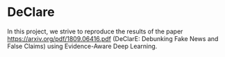 # DeClare

In this project, we strive to reproduce the results of the paper https://arxiv.org/pdf/1809.06416.pdf (DeClarE: Debunking Fake News and False Claims) using Evidence-Aware Deep Learning.
